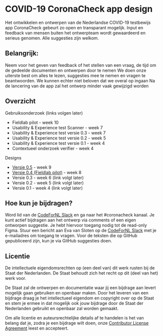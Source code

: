 # COVID-19 CoronaCheck app design
Het ontwikkelen en ontwerpen van de Nederlandse COVID-19 testbewijs app CoronaCheck gebeurt zo open en transparant mogelijk. Input en feedback van mensen buiten het ontwerpteam wordt gewaardeerd en serieus genomen. Alle suggesties zijn welkom.

## Belangrijk:
Neem voor het geven van feedback of het stellen van een vraag, de tijd om de gedeelde documenten en ontwerpen door te nemen
We doen onze uiterste best om alles te lezen, suggesties mee te nemen en vragen te beantwoorden. We kunnen echter niet beloven dat we overal op ingaan
Na de lancering van de app zal het ontwerp minder vaak gewijzigd worden

## Overzicht

Gebruiksonderzoek (links volgen later)
* Fieldlab pilot - week 10
* Usability & Experience test Scanner - week 7
* Usability & Experience test versie 0.3 - week 7
* Usability & Experience test versie 0.2 - week 5
* Usability & Experience test versie 0.1 - week 4
* Contextueel onderzoek verifier - week 4

Designs
* [Versie 0.5](https://www.figma.com/file/WlrRPTaZfoEjsbsNDJONYE/210309_CoronaCheck-post-fieldlab?node-id=0%3A1) - week 9
* [Versie 0.4 (Fieldlab pilot)](https://www.figma.com/file/4uqjwjy1PgxigtgqTbxFuM/210309_CoronaCheck---Fieldlab?node-id=0%3A1) - week 8
* Versie 0.3 - week 6 (link volgt later)
* Versie 0.2 - week 5 (link volgt later)
* Versie 0.1 - week 4 (link volgt later)

## Hoe kun je bijdragen?
Word lid van de [CodeForNL Slack](https://doemee.codefor.nl/) en ga naar het #coronacheck kanaal.
Je kunt actief bijdragen aan het ontwerp via comments of een eigen ontworpen suggestie. Je hebt hiervoor toegang nodig tot de read-only Figma. Stuur een bericht aan Eva van Sloten op de [CodeForNL Slack](https://doemee.codefor.nl/) met je e-mailadres om toegang te vragen.
Voor de teksten die op GitHub gepubliceerd zijn, kun je via GitHub suggesties doen.

## Licentie 
De intellectuele eigendomsrechten op (een deel van) dit werk rusten bij de Staat der Nederlanden. De Staat behoudt zich het recht op dit (deel van het) werk voor.

De Staat zal de ontwerpen en documentatie waar jij een bijdrage aan levert mogelijk gaan gebruiken en openbaar maken. Door het leveren van een bijdrage draag je het intellectueel eigendom en copyright over op de Staat en stem je ermee in dat mogelijk ook jouw bijdrage door de Staat der Nederlanden gebruikt en openbaar zal worden gemaakt.

Om alle licentie en auteursrechtelijke details af te handelen is het van belang dat je, zodra je een bijdrage wilt doen, onze [Contributor License Agreement](https://cla-assistant.io/minvws/nl-covid19-notification-app-design) leest en accepteert.






